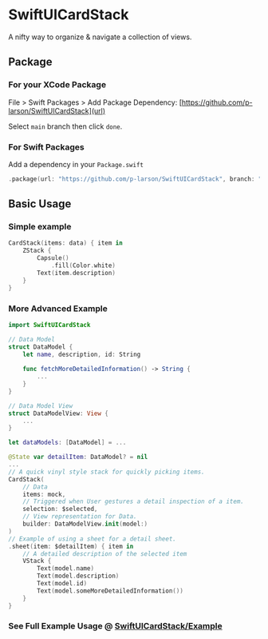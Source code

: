 # SwiftUICardStack

A nifty way to organize & navigate a collection of views.

## Package

### For your XCode Package

File > Swift Packages > Add Package Dependency: [https://github.com/p-larson/SwiftUICardStack](url)

Select `main` branch then click `done`.

### For Swift Packages

Add a dependency in your `Package.swift`


```swift 
.package(url: "https://github.com/p-larson/SwiftUICardStack", branch: "main")
```

## Basic Usage

### Simple example

```swift
CardStack(items: data) { item in
    ZStack {
        Capsule()
            .fill(Color.white)
        Text(item.description)
    }
}
```


### More Advanced Example

```swift
import SwiftUICardStack

// Data Model
struct DataModel {
    let name, description, id: String
    
    func fetchMoreDetailedInformation() -> String {
        ...
    }
}

// Data Model View
struct DataModelView: View {
    ...
}

let dataModels: [DataModel] = ...

@State var detailItem: DataModel? = nil
...
// A quick vinyl style stack for quickly picking items.
CardStack(
    // Data
    items: mock,
    // Triggered when User gestures a detail inspection of a item.
    selection: $selected,
    // View representation for Data.
    builder: DataModelView.init(model:)
)
// Example of using a sheet for a detail sheet.
.sheet(item: $detailItem) { item in
    // A detailed description of the selected item
    VStack {
        Text(model.name)
        Text(model.description)
        Text(model.id)
        Text(model.someMoreDetailedInformation())
    }
}

```

### See Full Example Usage @ [SwiftUICardStack/Example](https://github.com/p-larson/SwiftUICardStack/tree/main/Example/Example)
